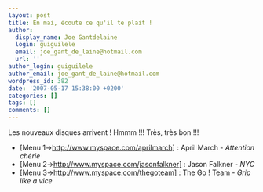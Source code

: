 ```yaml
---
layout: post
title: En mai, écoute ce qu'il te plait !
author:
  display_name: Joe Gantdelaine
  login: guiguilele
  email: joe_gant_de_laine@hotmail.com
  url: ''
author_login: guiguilele
author_email: joe_gant_de_laine@hotmail.com
wordpress_id: 382
date: '2007-05-17 15:38:00 +0200'
categories: []
tags: []
comments: []
---
```

Les nouveaux disques arrivent ! Hmmm !!! Très, très bon !!!

- [Menu 1->http://www.myspace.com/aprilmarch] : April March - *Attention chérie*
- [Menu 2->http://www.myspace.com/jasonfalkner] : Jason Falkner - *NYC*
- [Menu 3->http://www.myspace.com/thegoteam] : The Go ! Team - *Grip like a vice*
